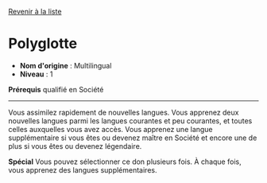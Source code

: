 [Revenir à la liste](list.md)

# Polyglotte

 * **Nom d'origine** : Multilingual
 * **Niveau** : 1


<p><strong>Prérequis</strong> qualifié en Société</p>
<hr>
<p>Vous assimilez rapidement de nouvelles langues. Vous apprenez deux nouvelles langues parmi les langues courantes et peu courantes, et toutes celles auxquelles vous avez accès. Vous apprenez une langue supplémentaire si vous êtes ou devenez maître en Société et encore une de plus si vous êtes ou devenez légendaire.</p>
<p><strong>Spécial</strong> Vous pouvez sélectionner ce don plusieurs fois. À chaque fois, vous apprenez des langues supplémentaires.</p>
